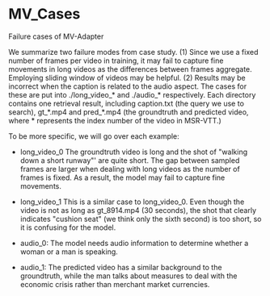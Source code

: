 # MV_Cases
Failure cases of MV-Adapter

We summarize two failure modes from case study. (1) Since we use a fixed number of frames per video in training, it may fail to capture fine movements in long videos as the differences between frames aggregate. Employing sliding window of videos may be helpful. (2) Results may be incorrect when the caption is related to the audio aspect.
The cases for these are put into ./long_video_* and ./audio_* respectively. Each directory contains one retrieval result, including caption.txt (the query we use to search), gt_\*.mp4 and pred_\*.mp4 (the groundtruth and predicted video, where * represents the index number of the video in MSR-VTT.)

To be more specific, we will go over each example:
- long_video_0
The groundtruth video is long and the shot of "walking down a short runway"' are quite short. The gap between sampled frames are larger when dealing with long videos as the number of frames is fixed. As a result, the model may fail to capture fine movements.

- long_video_1
This is a similar case to long_video_0. Even though the video is not as long as gt_8914.mp4 (30 seconds), the shot that clearly indicates "cushion seat" (we think only the sixth second) is too short, so it is confusing for the model.

- audio_0:
The model needs audio information to determine whether a woman or a man is speaking.

- audio_1:
The predicted video has a similar background to the groundtruth, while the man talks about measures to deal with the economic crisis rather than merchant market currencies.
